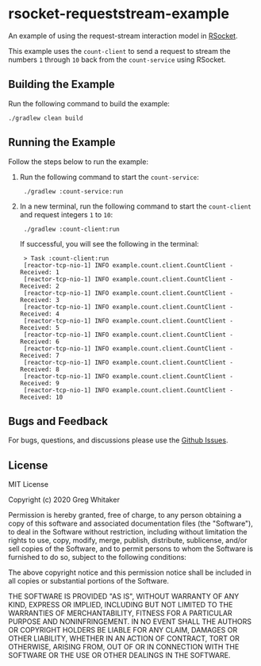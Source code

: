 # rsocket-requeststream-example
An example of using the request-stream interaction model in [RSocket](http://rsocket.io).

This example uses the `count-client` to send a request to stream the numbers `1` through `10` back from the `count-service` using RSocket.

## Building the Example
Run the following command to build the example:

    ./gradlew clean build
    
## Running the Example
Follow the steps below to run the example:

1. Run the following command to start the `count-service`:

        ./gradlew :count-service:run
        
2. In a new terminal, run the following command to start the `count-client` and request integers `1` to `10`:

        ./gradlew :count-client:run
        
    If successful, you will see the following in the terminal:

        > Task :count-client:run
        [reactor-tcp-nio-1] INFO example.count.client.CountClient - Received: 1
        [reactor-tcp-nio-1] INFO example.count.client.CountClient - Received: 2
        [reactor-tcp-nio-1] INFO example.count.client.CountClient - Received: 3
        [reactor-tcp-nio-1] INFO example.count.client.CountClient - Received: 4
        [reactor-tcp-nio-1] INFO example.count.client.CountClient - Received: 5
        [reactor-tcp-nio-1] INFO example.count.client.CountClient - Received: 6
        [reactor-tcp-nio-1] INFO example.count.client.CountClient - Received: 7
        [reactor-tcp-nio-1] INFO example.count.client.CountClient - Received: 8
        [reactor-tcp-nio-1] INFO example.count.client.CountClient - Received: 9
        [reactor-tcp-nio-1] INFO example.count.client.CountClient - Received: 10
        
## Bugs and Feedback
For bugs, questions, and discussions please use the [Github Issues](https://github.com/gregwhitaker/rsocket-requeststream-example/issues).

## License
MIT License

Copyright (c) 2020 Greg Whitaker

Permission is hereby granted, free of charge, to any person obtaining a copy
of this software and associated documentation files (the "Software"), to deal
in the Software without restriction, including without limitation the rights
to use, copy, modify, merge, publish, distribute, sublicense, and/or sell
copies of the Software, and to permit persons to whom the Software is
furnished to do so, subject to the following conditions:

The above copyright notice and this permission notice shall be included in all
copies or substantial portions of the Software.

THE SOFTWARE IS PROVIDED "AS IS", WITHOUT WARRANTY OF ANY KIND, EXPRESS OR
IMPLIED, INCLUDING BUT NOT LIMITED TO THE WARRANTIES OF MERCHANTABILITY,
FITNESS FOR A PARTICULAR PURPOSE AND NONINFRINGEMENT. IN NO EVENT SHALL THE
AUTHORS OR COPYRIGHT HOLDERS BE LIABLE FOR ANY CLAIM, DAMAGES OR OTHER
LIABILITY, WHETHER IN AN ACTION OF CONTRACT, TORT OR OTHERWISE, ARISING FROM,
OUT OF OR IN CONNECTION WITH THE SOFTWARE OR THE USE OR OTHER DEALINGS IN THE
SOFTWARE.